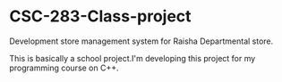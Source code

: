 # CSC-283-Class-project
Development store management system for Raisha Departmental store.

This is basically a school project.I'm developing this project for my programming course on C++.
